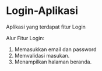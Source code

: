 # Login-Aplikasi
Aplikasi yang terdapat fitur Login

Alur Fitur Login:
1. Memasukkan email dan password
2. Memvalidasi masukan.
3. Menampilkan halaman beranda.
